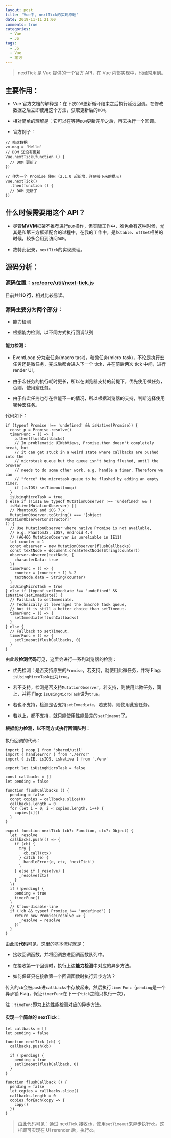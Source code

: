 ```yaml
---
layout: post
title: 'Vue中, nextTick的实现原理'
date: 2019-11-11 21:00
comments: true
categories:
  - Vue
  - JS
tags:
  - JS
  - Vue
  - 笔记
---
```


> nextTick 是 Vue 提供的一个官方 API，在 Vue 内部实现中，也经常用到。

## 主要作用：

- Vue 官方文档的解释是：在下次`DOM`更新循环结束之后执行延迟回调。在修改数据之后立即使用这个方法，获取更新后的`DOM`。

<!-- more -->

- 相对简单的理解是：它可以在等待`DOM`更新完毕之后，再去执行一个回调。

- 官方例子：

```
// 修改数据
vm.msg = 'Hello'
// DOM 还没有更新
Vue.nextTick(function () {
  // DOM 更新了
})

// 作为一个 Promise 使用 (2.1.0 起新增，详见接下来的提示)
Vue.nextTick()
  .then(function () {
  // DOM 更新了
})
```

## 什么时候需要用这个 API？

- 尽管**MVVM**框架不推荐进行`DOM`操作，但实际工作中，难免会有这种时候，尤其是和第三方框架配合的过程中，在我的工作中，是以`table`、`offSet`相关的时候，较多会用到访问`DOM`。

- 故特此记录，`nextTick`的实现原理。

## 源码分析：

### 源码位置：[src/core/util/next-tick.js](https://github.com/vuejs/vue/blob/dev/src/core/util/next-tick.js)

目前共**110 行**，相对比较易读。

### 源码主要分为两个部分：

- 能力检测

- 根据能力检测，以不同方式执行回调队列

#### 能力检测：

- EventLoop 分为宏任务(macro task)，和微任务(micro task)，不论是执行宏任务还是微任务，完成后都会进入下一个 tick，并在前后两次 tick 中间，进行 render UI。

- 由于宏任务的执行耗时更长，所以在浏览器支持的前提下，优先使用微任务，否则，使用宏任务。

- 由于各宏任务也存在性能不一的情况，所以根据浏览器的支持，判断选择使用哪种宏任务。

代码如下：

```
if (typeof Promise !== 'undefined' && isNative(Promise)) {
  const p = Promise.resolve()
  timerFunc = () => {
    p.then(flushCallbacks)
    // In problematic UIWebViews, Promise.then doesn't completely break, but
    // it can get stuck in a weird state where callbacks are pushed into the
    // microtask queue but the queue isn't being flushed, until the browser
    // needs to do some other work, e.g. handle a timer. Therefore we can
    // "force" the microtask queue to be flushed by adding an empty timer.
    if (isIOS) setTimeout(noop)
  }
  isUsingMicroTask = true
} else if (!isIE && typeof MutationObserver !== 'undefined' && (
  isNative(MutationObserver) ||
  // PhantomJS and iOS 7.x
  MutationObserver.toString() === '[object MutationObserverConstructor]'
)) {
  // Use MutationObserver where native Promise is not available,
  // e.g. PhantomJS, iOS7, Android 4.4
  // (#6466 MutationObserver is unreliable in IE11)
  let counter = 1
  const observer = new MutationObserver(flushCallbacks)
  const textNode = document.createTextNode(String(counter))
  observer.observe(textNode, {
    characterData: true
  })
  timerFunc = () => {
    counter = (counter + 1) % 2
    textNode.data = String(counter)
  }
  isUsingMicroTask = true
} else if (typeof setImmediate !== 'undefined' && isNative(setImmediate)) {
  // Fallback to setImmediate.
  // Technically it leverages the (macro) task queue,
  // but it is still a better choice than setTimeout.
  timerFunc = () => {
    setImmediate(flushCallbacks)
  }
} else {
  // Fallback to setTimeout.
  timerFunc = () => {
    setTimeout(flushCallbacks, 0)
  }
}
```

由此段**检测代码**可见，这里会进行一系列浏览器的检测：

- 优先检测：是否支持原生的`Promise`，若支持，就使用此微任务，并将 Flag: `isUsingMicroTask`设为`true`。

- 若不支持，检测是否支持`MutationObserver`，若支持，则使用此微任务，同上，并将 Flag: `isUsingMicroTask`设为`true`。

- 若也不支持，检测是否支持`setImmediate`，若支持，则使用此宏任务。

- 若以上，都不支持，就只能使用性能最差的`setTimeout`了。

#### 根据能力检测，以不同方式执行回调队列：

执行回调的代码：

```
import { noop } from 'shared/util'
import { handleError } from './error'
import { isIE, isIOS, isNative } from './env'

export let isUsingMicroTask = false

const callbacks = []
let pending = false

function flushCallbacks () {
  pending = false
  const copies = callbacks.slice(0)
  callbacks.length = 0
  for (let i = 0; i < copies.length; i++) {
    copies[i]()
  }
}

export function nextTick (cb?: Function, ctx?: Object) {
  let _resolve
  callbacks.push(() => {
    if (cb) {
      try {
        cb.call(ctx)
      } catch (e) {
        handleError(e, ctx, 'nextTick')
      }
    } else if (_resolve) {
      _resolve(ctx)
    }
  })
  if (!pending) {
    pending = true
    timerFunc()
  }
  // $flow-disable-line
  if (!cb && typeof Promise !== 'undefined') {
    return new Promise(resolve => {
      _resolve = resolve
    })
  }
}
```

由此段**代码**可见，这里的基本流程就是：

- 接收回调函数，并将回调放进回调函数队列中。

- 在接收第一个回调时，执行上边**能力检测**中对应的异步方法。

- 如何保证只在接收第一个回调函数时执行异步方法？

传入的`cb`会被`push`进`callbacks`中存放起来，然后执行`timerFunc`（`pending`是一个异步锁 Flag，保证`timerFunc`在下一个`tick`之前只执行一次）。

注：`timeFunc`即为上边性能检测对应的异步方法。

#### 实现一个简单的 nextTick：

```
let callbacks = []
let pending = false

function nextTick (cb) {
  callbacks.push(cb)

  if (!pending) {
    pending = true
    setTimeout(flushCallback, 0)
  }
}

function flushCallback () {
  pending = false
  let copies = callbacks.slice()
  callbacks.length = 0
  copies.forEach(copy => {
    copy()
  })
}
```

> 由此代码可见：通过 nextTick 接收`cb`，使用`setTimeout`来异步执行`cb`。这样即可实现在 UI rerender 后，执行`cb`。
